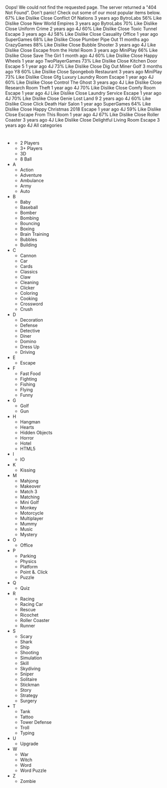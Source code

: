Oops! We could not find the requested page. The server returned a "404 Not Found". Don't panic! Check out some of our most popular items below. 67% Like Dislike Close Conflict Of Nations 3 years ago BytroLabs 56% Like Dislike Close New World Empires 3 years ago BytroLabs 70% Like Dislike Close Uniform Crime 2 years ago 4J 60% Like Dislike Close Toxic Tunnel Escape 3 years ago 4J 58% Like Dislike Close Casuality Office 1 year ago SuperGames 68% Like Dislike Close Plumber Pipe Out 11 months ago CrazyGames 88% Like Dislike Close Bubble Shooter 3 years ago 4J Like Dislike Close Escape from the Hotel Room 3 years ago MiniPlay 66% Like Dislike Close Save The Girl 1 month ago 4J 60% Like Dislike Close Happy Wheels 1 year ago TwoPlayerGames 73% Like Dislike Close Kitchen Door Escape 5 1 year ago 4J 73% Like Dislike Close Dig Out Miner Golf 3 months ago Y8 60% Like Dislike Close Spongebob Restaurant 3 years ago MiniPlay 73% Like Dislike Close Gfg Luxury Laundry Room Escape 1 year ago 4J 60% Like Dislike Close Control The Ghost 3 years ago 4J Like Dislike Close Research Room Theft 1 year ago 4J 70% Like Dislike Close Comfy Room Escape 1 year ago 4J Like Dislike Close Laundry Service Escape 1 year ago 4J 70% Like Dislike Close Genie Lost Land 9 2 years ago 4J 60% Like Dislike Close Click Death Hair Salon 1 year ago SuperGames 64% Like Dislike Close Happy Christmas 2018 Escape 1 year ago 4J 59% Like Dislike Close Escape From This Room 1 year ago 4J 67% Like Dislike Close Roller Coaster 3 years ago 4J Like Dislike Close Delightful Living Room Escape 3 years ago 4J All categories

*   #
    *   2 Players
    *   3+ Players
    *   3D
    *   8 Ball
*   A
    *   Action
    *   Adventure
    *   Ambulance
    *   Army
    *   Auto
*   B
    *   Baby
    *   Baseball
    *   Bomber
    *   Bombing
    *   Bouncing
    *   Boxing
    *   Brain Training
    *   Bubbles
    *   Building
*   C
    *   Cannon
    *   Car
    *   Cards
    *   Classics
    *   Claw
    *   Cleaning
    *   Clicker
    *   Coloring
    *   Cooking
    *   Crossword
    *   Crush
*   D
    *   Decoration
    *   Defense
    *   Detective
    *   Diner
    *   Domino
    *   Dress Up
    *   Driving
*   E
    *   Escape
*   F
    *   Fast Food
    *   Fighting
    *   Fishing
    *   Flying
    *   Funny
*   G
    *   Golf
    *   Gun
*   H
    *   Hangman
    *   Hearts
    *   Hidden Objects
    *   Horror
    *   Hotel
    *   HTML5
*   I
    *   IO
*   K
    *   Kissing
*   M
    *   Mahjong
    *   Makeover
    *   Match 3
    *   Matching
    *   Mini Golf
    *   Monkey
    *   Motorcycle
    *   Multiplayer
    *   Mummy
    *   Music
    *   Mystery
*   O
    *   Office
*   P
    *   Parking
    *   Physics
    *   Platform
    *   Point &. Click
    *   Puzzle
*   Q
    *   Quiz
*   R
    *   Racing
    *   Racing Car
    *   Rescue
    *   Ricochet
    *   Roller Coaster
    *   Runner
*   S
    *   Scary
    *   Shark
    *   Ship
    *   Shooting
    *   Simulation
    *   Skill
    *   Skydiving
    *   Sniper
    *   Solitaire
    *   Stickman
    *   Story
    *   Strategy
    *   Surgery
*   T
    *   Tank
    *   Tattoo
    *   Tower Defense
    *   Troll
    *   Typing
*   U
    *   Upgrade
*   W
    *   War
    *   Witch
    *   Word
    *   Word Puzzle
*   Z
    *   Zombie